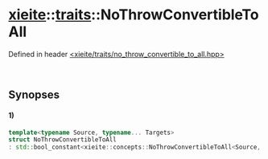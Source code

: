 # [xieite](../../xieite.md)\:\:[traits](../../traits.md)\:\:NoThrowConvertibleToAll
Defined in header [<xieite/traits/no_throw_convertible_to_all.hpp>](../../../include/xieite/traits/no_throw_convertible_to_all.hpp)

&nbsp;

## Synopses
#### 1)
```cpp
template<typename Source, typename... Targets>
struct NoThrowConvertibleToAll
: std::bool_constant<xieite::concepts::NoThrowConvertibleToAll<Source, Targets...>> {};
```
